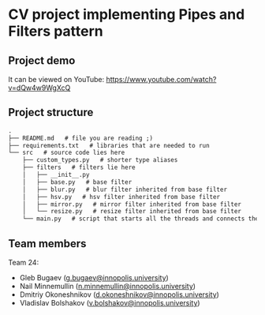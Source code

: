 # CV project implementing Pipes and Filters pattern

## Project demo

It can be viewed on YouTube: <https://www.youtube.com/watch?v=dQw4w9WgXcQ>

## Project structure

```txt
.
├── README.md   # file you are reading ;)
├── requirements.txt   # libraries that are needed to run
└── src   # source code lies here
    ├── custom_types.py   # shorter type aliases
    ├── filters   # filters lie here
    │   ├── __init__.py
    │   ├── base.py   # base filter
    │   ├── blur.py   # blur filter inherited from base filter
    │   ├── hsv.py   # hsv filter inherited from base filter
    │   ├── mirror.py   # mirror filter inherited from base filter
    │   └── resize.py   # resize filter inherited from base filter
    └── main.py   # script that starts all the threads and connects them with pipes
```

## Team members

Team 24:

- Gleb Bugaev ([g.bugaev@innopolis.university](mailto:g.bugaev@innopolis.university))
- Nail Minnemullin ([n.minnemullin@innopolis.university](mailto:n.minnemullin@innopolis.university))
- Dmitriy Okoneshnikov ([d.okoneshnikov@innopolis.university](mailto:d.okoneshnikov@innopolis.university))
- Vladislav Bolshakov ([v.bolshakov@innopolis.university](mailto:v.bolshakov@innopolis.university))
